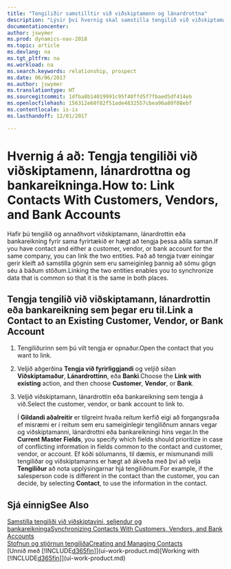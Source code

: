```yaml
---
title: "Tengiliðir samstilltir við viðskiptamenn og lánardrottna"
description: "Lýsir því hvernig skal samstilla tengilið við viðskiptamann, lánardrottinn eða bankareikning úr sama fyrirtæki, svo hægt sé að samræma sameiginleg gögn."
documentationcenter: 
author: jswymer
ms.prod: dynamics-nav-2018
ms.topic: article
ms.devlang: na
ms.tgt_pltfrm: na
ms.workload: na
ms.search.keywords: relationship, prospect
ms.date: 06/06/2017
ms.author: jswymer
ms.translationtype: HT
ms.sourcegitcommit: 1dfba8b14019991c95f40ffd5f7fbaed5df414eb
ms.openlocfilehash: 156312e68f82f51ade4832557cbea96a80f08ebf
ms.contentlocale: is-is
ms.lasthandoff: 12/01/2017

---
```

# <a name="how-to-link-contacts-with-customers-vendors-and-bank-accounts"></a><span data-ttu-id="27a3b-103">Hvernig á að: Tengja tengiliði við viðskiptamenn, lánardrottna og bankareikninga.</span><span class="sxs-lookup"><span data-stu-id="27a3b-103">How to: Link Contacts With Customers, Vendors, and Bank Accounts</span></span>
<span data-ttu-id="27a3b-104">Hafir þú tengilið og annaðhvort viðskiptamann, lánardrottin eða bankareikning fyrir sama fyrirtækið er hægt að tengja þessa aðila saman.</span><span class="sxs-lookup"><span data-stu-id="27a3b-104">If you have contact and either a customer, vendor, or bank account for the same company, you can link the two entities.</span></span> <span data-ttu-id="27a3b-105">Það að tengja tvær einingar gerir kleift að samstilla gögnin sem eru sameiginleg þannig að sömu gögn séu á báðum stöðum.</span><span class="sxs-lookup"><span data-stu-id="27a3b-105">Linking the two entities enables you to synchronize data that is common so that it is the same in both places.</span></span>

## <a name="link-a-contact-to-an-existing-customer-vendor-or-bank-account"></a><span data-ttu-id="27a3b-106">Tengja tengilið við viðskiptamann, lánardrottin eða bankareikning sem þegar eru til.</span><span class="sxs-lookup"><span data-stu-id="27a3b-106">Link a Contact to an Existing Customer, Vendor, or Bank Account</span></span>
1. <span data-ttu-id="27a3b-107">Tengiliðurinn sem þú vilt tengja er opnaður.</span><span class="sxs-lookup"><span data-stu-id="27a3b-107">Open the contact that you want to link.</span></span>
2. <span data-ttu-id="27a3b-108">Veljið aðgerðina **Tengja við fyrirliggjandi** og veljið síðan **Viðskiptamaður**, **Lánardrottinn**, eða **Banki**.</span><span class="sxs-lookup"><span data-stu-id="27a3b-108">Choose the **Link with existing** action, and then choose **Customer**, **Vendor**, or **Bank**.</span></span>
3. <span data-ttu-id="27a3b-109">Veljið viðskiptamann, lánardrottin eða bankareikning sem tengja á við.</span><span class="sxs-lookup"><span data-stu-id="27a3b-109">Select the customer, vendor, or bank account to link to.</span></span>

   <span data-ttu-id="27a3b-110">Í **Gildandi aðalreitir** er tilgreint hvaða reitum kerfið eigi að forgangsraða ef misræmi er í reitum sem eru sameiginlegir tengiliðnum annars vegar og viðskiptamanni, lánardrottni eða bankareikningi hins vegar.</span><span class="sxs-lookup"><span data-stu-id="27a3b-110">In the **Current Master Fields**, you specify which fields should prioritize in case of conflicting information in fields common to the contact and customer, vendor, or account.</span></span> <span data-ttu-id="27a3b-111">Ef kóði sölumanns, til dæmis, er mismunandi milli tengiliðar og viðskiptamanns er hægt að ákveða með því að velja **Tengiliður** að nota upplýsingarnar hjá tengiliðnum.</span><span class="sxs-lookup"><span data-stu-id="27a3b-111">For example, if the salesperson code is different in the contact than the customer, you can decide, by selecting **Contact**, to use the information in the contact.</span></span>

## <a name="see-also"></a><span data-ttu-id="27a3b-112">Sjá einnig</span><span class="sxs-lookup"><span data-stu-id="27a3b-112">See Also</span></span>
[<span data-ttu-id="27a3b-113">Samstilla tengiliði við viðskiptavini, seljendur og bankareikninga</span><span class="sxs-lookup"><span data-stu-id="27a3b-113">Synchronizing Contacts With Customers, Vendors, and Bank Accounts</span></span>](marketing-synchronize-contacts-customers-vendors-bank-accounts.md)  
[<span data-ttu-id="27a3b-114">Stofnun og stjórnun tengiliða</span><span class="sxs-lookup"><span data-stu-id="27a3b-114">Creating and Managing Contacts</span></span>](marketing-contacts.md)  
<span data-ttu-id="27a3b-115">[Unnið með [!INCLUDE[d365fin](includes/d365fin_md.md)]](ui-work-product.md)</span><span class="sxs-lookup"><span data-stu-id="27a3b-115">[Working with [!INCLUDE[d365fin](includes/d365fin_md.md)]](ui-work-product.md)</span></span>  

